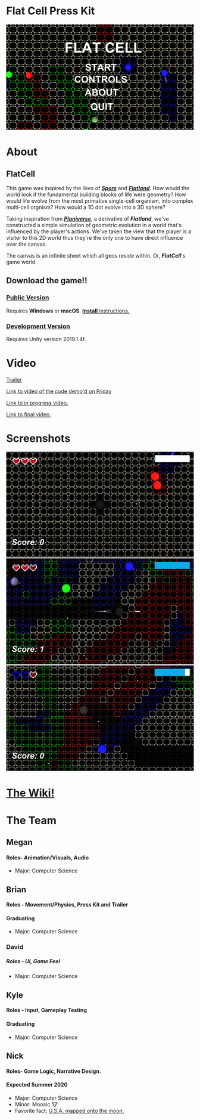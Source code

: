 # Flat Cell Press Kit
![Title](https://raw.githubusercontent.com/nhstaple/FlatCell/gh-pages/Title.png)
# About
## FlatCell
This game was inspired by the likes of [**_Spore_**](https://en.wikipedia.org/wiki/Spore_(2008_video_game)) and [**_Flatland_**](https://en.wikipedia.org/wiki/Flatland). How would the world look if the fundamental building blocks of life were geometry? How would life evolve from the most primative single-cell organism, into complex multi-cell orgnism? How would a 1D dot evolve into a 3D sphere?

Taking inspiration from [**_Planiverse_**](https://en.wikipedia.org/wiki/The_Planiverse), a derivative of **_Flatland_**, we've constructed a simple simulation of geometric evolution in a world that's influenced by the player's actions. We've taken the view that the player is a visiter to this 2D world thus they're the only one to have direct influence over the canvas.

The canvas is an infinite sheet which all geos reside within. Or, **_FlatCell_**'s game world.

## Download the game!!
### [Public Version](https://github.com/nhstaple/FlatCell/archive/master.zip)
Requires **Windows** or **macOS**. [**Install** instructions.](https://github.com/nhstaple/FlatCell/blob/master/HowToInstall.md)

### [Development Version](https://github.com/nhstaple/FlatCell/archive/v1.0.0.zip)
Requires Unity version 2019.1.4f.

# Video
[Trailer](https://drive.google.com/file/d/1uV2ZAV5FoKvD1dfD0247UjOSvw1lvcT3/view?usp=sharing)

[Link to video of the code demo'd on Friday](https://youtu.be/XjD1UQBSkIQ)

[Link to in progress video.](https://youtu.be/5QK2IFQcyWg)

[Link to final video.](https://youtu.be/GolomK45J8E)

# Screenshots

![Start](https://raw.githubusercontent.com/nhstaple/FlatCell/gh-pages/Start.png)
![action](https://raw.githubusercontent.com/nhstaple/FlatCell/gh-pages/action.png)
![shield](https://raw.githubusercontent.com/nhstaple/FlatCell/gh-pages/shield.png)

# [The Wiki!](https://github.com/nhstaple/FlatCell/wiki)

# The Team

## Megan
#### Roles- Animation/Visuals, Audio

* Major: Computer Science

## Brian
#### Roles - Movement/Physics, Press Kit and Trailer
#### Graduating

* Major: Computer Science

### David
##### Roles - UI, Game Feel

* Major: Computer Science

## Kyle
#### Roles - Input, Gameplay Testing
#### Graduating

* Major: Computer Science

## Nick
#### Roles- Game Logic, Narrative Design.
#### Expected Summer 2020

* Major: Computer Science
* Minor: Moosic 🐮
* Favorite fact: [U.S.A. mapped onto the moon.](https://imgur.com/yl7v7Bd)
